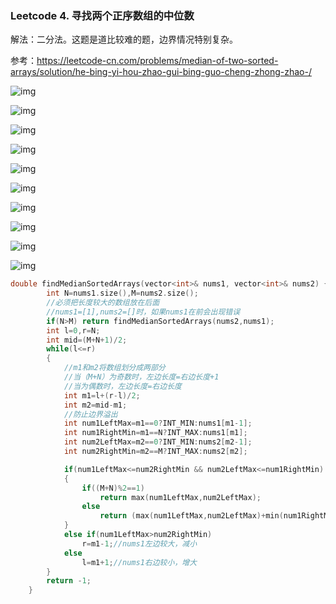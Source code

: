 ### Leetcode 4. 寻找两个正序数组的中位数

解法：二分法。这题是道比较难的题，边界情况特别复杂。

参考：https://leetcode-cn.com/problems/median-of-two-sorted-arrays/solution/he-bing-yi-hou-zhao-gui-bing-guo-cheng-zhong-zhao-/

![img](https://pic.leetcode-cn.com/50453678d4e9900786fda5a38f43ee5bf73ccd2b8d4152ec499d16c7cc661a00-4-binary-search-1.png)

![img](https://pic.leetcode-cn.com/dadba9cebeb89aee4f269c6ab613268060444c6be123c9195d0f26b5e433f969-4-binary-search-2.png)

![img](https://pic.leetcode-cn.com/2979a96c5172d7e5852b0940dd4414f8ba2b9d9666f9c011b324dd7c199edfeb-4-binary-search-3.png)

![img](https://pic.leetcode-cn.com/8b27f6804457aca51c38e21f0a19e22989c038b49165b30e09313cf5d40065aa-4-binary-search-4.png)

![img](https://pic.leetcode-cn.com/4431c982dc7104b7b03ec601ac1be2cedf5fb783f7bb32dc718dfb6e5d0b3194-4-binary-search-5.png)

![img](https://pic.leetcode-cn.com/8b4b5f880cd8d04c930537b690f09f8dae74f2b5e3397c605353ca9e0fa5472d-4-binary-search-6.png)

![img](https://pic.leetcode-cn.com/cc80aadda1ba02f93e5da4ae8b1194fb03d13f8a8ac7b582714a214c6d6698d2-4-binary-search-7.png)

![img](https://pic.leetcode-cn.com/a2b3f28158c773944c5d04eb22657c64fce25ad6da4a8a31eabd359e295f7765-4-binary-search-8.png)

![img](https://pic.leetcode-cn.com/00da76675cca8522e09f6cf1d35c1738d898bec1d509bc206454c6e09e7ac7ee-4-binary-search-9.png)

![img](https://pic.leetcode-cn.com/24fdacd8a4b0ba9db7ae9537bda02cb9e91f9aa25c95377e123fb8d4c90e3581-4-binary-search-10.png)

```cpp
double findMedianSortedArrays(vector<int>& nums1, vector<int>& nums2) {
        int N=nums1.size(),M=nums2.size();
        //必须把长度较大的数组放在后面
        //nums1=[1],nums2=[]时，如果nums1在前会出现错误
        if(N>M) return findMedianSortedArrays(nums2,nums1);
        int l=0,r=N;
        int mid=(M+N+1)/2;
        while(l<=r)
        {
            //m1和m2将数组划分成两部分
            //当（M+N）为奇数时，左边长度=右边长度+1
            //当为偶数时，左边长度=右边长度
            int m1=l+(r-l)/2;
            int m2=mid-m1;
            //防止边界溢出
            int num1LeftMax=m1==0?INT_MIN:nums1[m1-1];
            int num1RightMin=m1==N?INT_MAX:nums1[m1];
            int num2LeftMax=m2==0?INT_MIN:nums2[m2-1];
            int num2RightMin=m2==M?INT_MAX:nums2[m2];

            if(num1LeftMax<=num2RightMin && num2LeftMax<=num1RightMin)
            {
                if((M+N)%2==1)
                    return max(num1LeftMax,num2LeftMax);
                else
                    return (max(num1LeftMax,num2LeftMax)+min(num1RightMin,num2RightMin))/2.0;
            }
            else if(num1LeftMax>num2RightMin)
                r=m1-1;//nums1左边较大，减小
            else
                l=m1+1;//nums1右边较小，增大
        }
        return -1;
    }
```

